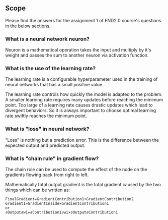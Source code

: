 ## Scope

Please find the answers for the assignment 1 of END2.0 course's questions in the below sections.

### What is a neural network neuron?
  Neuron is a mathematical operation takes the input and multiply by it's weight and passes the sum to another neuron via activation function.

### What is the use of the learning rate?
The learning rate is a configurable hyperparameter used in the training of neural networks that has a small positive value.

The learning rate controls how quickly the model is adapted to the problem. A smaller learning rate requires many updates before reaching the minimum point. Too large of a learning rate causes drastic updates which lead to divergent behaviors. So it is always important to choose optimal learning rate swiftly reaches the minimum point.

### What is "loss" in neural network?
  "Loss" is nothing but a prediction error. This is the difference between the expected output and predicted output.

### What is "chain rule" in gradient flow?
  The chain rule can be used to compute the effect of the node on the gradients flowing back from right to left. 
  
  Mathematically total output gradient is the total gradient caused by the two things which can be written as:
  
    FinalGradient=GradientContribution1+GradientContribution2       
    Gradient1=GradientInside×GradientContribution1 
    or
    ∂Output∂wi=∂Contribution1∂wi×∂Output∂Contribution1
